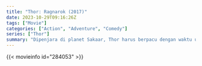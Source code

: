 ```yaml
---
title: "Thor: Ragnarok (2017)"
date: 2023-10-29T09:16:26Z
tags: ["Movie"]
categories: ["Action", "Adventure", "Comedy"]
series: ["Thor"]
summary: "Dipenjara di planet Sakaar, Thor harus berpacu dengan waktu untuk kembali ke Asgard dan menghentikan Ragnarök, kehancuran dunianya, di tangan penjahat Hela yang kuat dan kejam."
---
```


<mux-player stream-type="on-demand"
src="https://kp3d-my.sharepoint.com/personal/ryoo_kp3d_onmicrosoft_com/_layouts/15/download.aspx?share=EbN97lxUZhZBr_KdBNkeot8B9AbA2A9RPTMhBtWR02qBxQ" prefer-playback="mse" controls>

</mux-player>


{{< movieinfo id="284053" >}}

<script src="https://cdn.jsdelivr.net/npm/@mux/mux-player"></script>

 <script type="application/ld+json ">
{
"@context": "https://schema.org/",
"@type": "VideoObject",
"name": "Thor: Ragnarok (2017)",
"contentUrl": "https://stream.mux.com/ht00v01rOKTLqBuudaxcUXOYlrD3DCZAv23C3tRylg017c.m3u8",
"thumbnailUrl": "https://www.themoviedb.org/t/p/original/wbEbHIv0w5a6vQ0hRrz41hGKY9J.jpg?width=314&fit_mode=preserve&time=25",
"uploadDate": "2023-10-29T09:16:26Z",
}

</script>